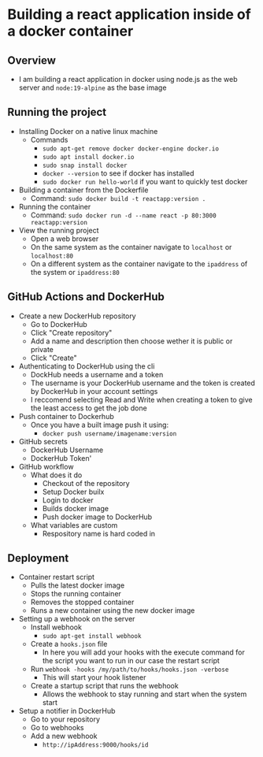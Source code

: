 # Building a react application inside of a docker container

## Overview

- I am building a react application in docker using node.js as the web server and `node:19-alpine` as the base image

## Running the project

- Installing Docker on a native linux machine
    - Commands
        - `sudo apt-get remove docker docker-engine docker.io`
        - `sudo apt install docker.io`
        - `sudo snap install docker`
        - `docker --version` to see if docker has installed
        - `sudo docker run hello-world` if you want to quickly test docker
- Building a container from the Dockerfile
    - Command: `sudo docker build -t reactapp:version .`
- Running the container
    - Command: `sudo docker run -d --name react -p 80:3000 reactapp:version`
- View the running project
    - Open a web browser
    - On the same system as the container navigate to `localhost` or `localhost:80`
    - On a different system as the container navigate to the `ipaddress` of the system or `ipaddress:80`

## GitHub Actions and DockerHub

- Create a new DockerHub repository
    - Go to DockerHub
    - Click "Create repository"
    - Add a name and description then choose wether it is public or private
    - Click "Create"
- Authenticating to DockerHub using the cli
    - DockHub needs a username and a token
    - The username is your DockerHub username and the token is created by DockerHub in your account settings
    - I reccomend selecting Read and Write when creating a token to give the least access to get the job done
- Push container to Dockerhub
    - Once you have a built image push it using:
        - `docker push username/imagename:version`
- GitHub secrets
    - DockerHub Username
    - DockerHub Token'
- GitHub workflow
    - What does it do
        - Checkout of the repository
        - Setup Docker builx
        - Login to docker
        - Builds docker image
        - Push docker image to DockerHub
    - What variables are custom
        - Respository name is hard coded in

## Deployment

- Container restart script
    - Pulls the latest docker image
    - Stops the running container
    - Removes the stopped container
    - Runs a new container using the new docker image
- Setting up a webhook on the server
    - Install webhook
        - `sudo apt-get install webhook`
    - Create a `hooks.json` file
        - In here you will add your hooks with the execute command for the script you want to run in our case the restart script
    - Run `webhook -hooks /my/path/to/hooks/hooks.json -verbose`
        - This will start your hook listener 
    - Create a startup script that runs the webhook
        - Allows the webhook to stay running and start when the system start
- Setup a notifier in DockerHub
    - Go to your repository
    - Go to webhooks
    - Add a new webhook
        - `http://ipAddress:9000/hooks/id`

